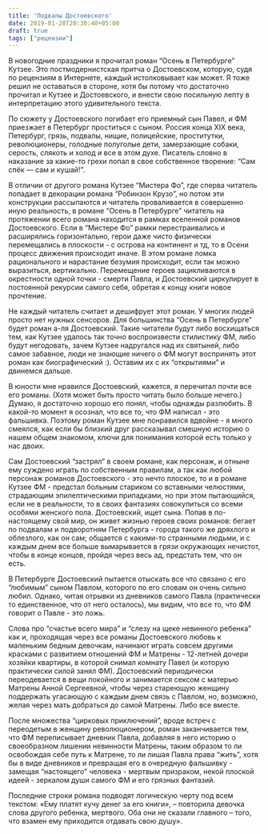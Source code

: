 ```yaml
---
title: 'Подвалы Достоевского'
date: 2019-01-28T20:30:40+05:00
draft: true
tags: ["рецензии"]
---
```


В новогодние праздники я прочитал роман “Осень в Петербурге” Кутзее. Это постмодернистская притча о Достоевском, которую, судя по рецензиям в Интернете, каждый истолковывает как может.  Я тоже решил не оставаться в стороне, хотя бы потому что достаточно прочитал и Кутзее и Достоевского, и внести свою посильную лепту в интерпретацию этого удивительного текста.

По сюжету у Достоевского погибает его приемный сын Павел, и ФМ приезжает в Петербург проститься с сыном. Россия конца XIX века, Петербург, грязь, подвалы, нищие, полицейские, проститутки, революционеры, голодные полуголые дети, замерзающие собаки, серость, слякоть и холод и все в этом духе. Писатель словно в наказание за какие-то грехи  попал в свое собственное творение: “Сам спёк — сам и кушай!”.

В отличии от другого романа Кутзее “Мистера Фо”, где сперва читатель попадает в декорации романа “Робинзон Крузо”, но потом эти конструкции рассыпаются и читатель проваливается в совершенно иную реальность, в романе “Осень в Петербурге” читатель на протяжении всего романа находится в рамках вселенной романов Достоевского. Если в “Мистере Фо” рамки перестраивались и расширялись горизонтально, герои даже чисто физически перемещались в плоскости - с острова на континент и тд, то в Осени процесс движения происходит иначе. В этом романе ломка рационального и нарастание безумия происходит, если так можно выразиться, вертикально. Перемещение героев зацикливаются в окрестности одной точки - смерти Павла, и Достоевский циркулирует в постоянной рекурсии самого себя, обретая к концу книги новое прочтение. 

Не каждый читатель считает и дешифрует этот роман. У многих  людей просто нет нужных сенсоров. Для большинства “Осень в Петербурге” будет роман а-ля Достоевский. Такие читатели будут либо восхищаться тем, как Кутзее удалось так точно воспроизвести стилистику ФМ, либо будут негодовать, зачем Кутзее надругался над их святыней, либо самое забавное, люди не знающие ничего о ФМ могут воспринять этот роман как биографический :). Оставим их с их “открытиями” и двинемся дальше.

В юности мне нравился Достоевский, кажется, я перечитал почти все его романы. (Хотя может быть просто читать было больше нечего.) Думаю, я достаточно хорошо его понял, чтобы однажды разлюбить. В какой-то момент я осознал, что все то, что ФМ написал - это фальшивка. Поэтому роман Кутзее мне понравился вдвойне -  я много смеялся, как если бы близкий друг рассказывал смешную историю о нашем общем знакомом, ключи для понимания которой есть только у нас двоих. 

Сам Достоевский “застрял” в своем романе, как персонаж, и отныне ему суждено играть по собственным правилам, а так как любой персонаж романов Достоевского - это нечто плоское, то и в романе Кутзее ФМ - предстал больным стариком со вставными челюстями, страдающим эпилептическими припадками, но при этом пытающийся, если не в реальности, то в своих фантазиях совокупиться со всеми особями женского пола. Достоевский, ищет сына. Попав в по-настоящему свой мир, он живет жизнью героев своих романов: бегает по подвалам и подворотням Петербурга - города такого же дряхлого и облезлого, как он сам; общается с какими-то странными людьми, и с каждым днем все больше вымарывается в грязи окружающих нечистот, чтобы в конце концов, пройдя через весь ад, предстать тем, что он есть.

В Петербурге Достоевский пытается отыскать все что связано с его “любимым” сыном Павлом, которого по его словам он очень сильно любил. Однако, читая отрывки из дневников самого Павла (практически то единственное, что от него осталось), мы видим, что все то, что ФМ говорит о Павле - это ложь.

Слова про “счастье всего мира” и “слезу на щеке невинного ребенка” как и, проходящая через все романы Достоевского любовь к маленьким бедным девочкам, начинают играть совсем другими красками с развитием отношений ФМ  и  Матрены - 12-летней дочери хозяйки квартиры, в которой снимал комнату Павел (и которую практически силой занял ФМ). Достоевский периодически переодевается в вещи покойного и занимается сексом с матерью Матрены Анной Сергеевной, чтобы через стареющую женщину поддержать угасающую с каждым днем связь с Павлом, но, возможно, желая через мать добраться до самой Матрены. Либо все вместе.

После множества “цирковых приключений”, вроде встреч с переодетым в женщину революционером, роман заканчивается тем, что ФМ переписывает дневник Павла, добавляя в него историю о своеобразном лишении невинности Матрены, таким образом то ли освобождая себе путь к Матрене, то ли лишая Павла права “жить”, хотя бы в виде дневников и  превращая его в очередную фальшивку - замещая “настоящего” человека - мертвым призраком, некой плоской идеей - зеркалом души самого ФМ и его грязных фантазий. 

Последние строки романа подводят логическую черту под всем текстом:
«Ему платят кучу денег за его книги», – повторила девочка слова другого ребенка, мертвого. Оба они не сказали главного – того, что взамен ему приходится отдавать свою душу». 
